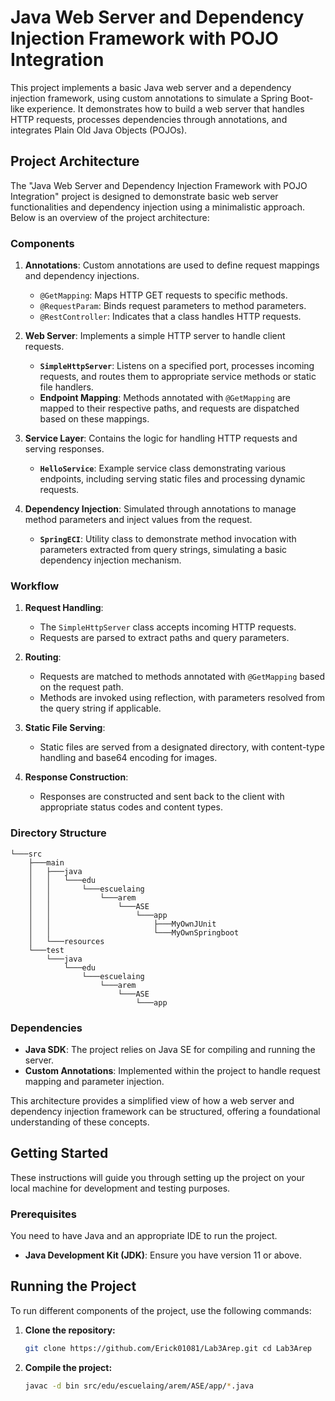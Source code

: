 # Java Web Server and Dependency Injection Framework with POJO Integration

This project implements a basic Java web server and a dependency injection framework, using custom annotations to simulate a Spring Boot-like experience. It demonstrates how to build a web server that handles HTTP requests, processes dependencies through annotations, and integrates Plain Old Java Objects (POJOs).

## Project Architecture

The "Java Web Server and Dependency Injection Framework with POJO Integration" project is designed to demonstrate basic web server functionalities and dependency injection using a minimalistic approach. Below is an overview of the project architecture:

### Components

1. **Annotations**: Custom annotations are used to define request mappings and dependency injections.
   - `@GetMapping`: Maps HTTP GET requests to specific methods.
   - `@RequestParam`: Binds request parameters to method parameters.
   - `@RestController`: Indicates that a class handles HTTP requests.

2. **Web Server**: Implements a simple HTTP server to handle client requests.
   - **`SimpleHttpServer`**: Listens on a specified port, processes incoming requests, and routes them to appropriate service methods or static file handlers.
   - **Endpoint Mapping**: Methods annotated with `@GetMapping` are mapped to their respective paths, and requests are dispatched based on these mappings.

3. **Service Layer**: Contains the logic for handling HTTP requests and serving responses.
   - **`HelloService`**: Example service class demonstrating various endpoints, including serving static files and processing dynamic requests.

4. **Dependency Injection**: Simulated through annotations to manage method parameters and inject values from the request.
   - **`SpringECI`**: Utility class to demonstrate method invocation with parameters extracted from query strings, simulating a basic dependency injection mechanism.

### Workflow

1. **Request Handling**:
   - The `SimpleHttpServer` class accepts incoming HTTP requests.
   - Requests are parsed to extract paths and query parameters.

2. **Routing**:
   - Requests are matched to methods annotated with `@GetMapping` based on the request path.
   - Methods are invoked using reflection, with parameters resolved from the query string if applicable.

3. **Static File Serving**:
   - Static files are served from a designated directory, with content-type handling and base64 encoding for images.

4. **Response Construction**:
   - Responses are constructed and sent back to the client with appropriate status codes and content types.

### Directory Structure

```
└───src
    ├───main
    │   ├───java
    │   │   └───edu
    │   │       └───escuelaing
    │   │           └───arem
    │   │               └───ASE
    │   │                   └───app
    │   │                       ├───MyOwnJUnit
    │   │                       └───MyOwnSpringboot
    │   └───resources
    └───test
        └───java
            └───edu
                └───escuelaing
                    └───arem
                        └───ASE
                            └───app
```


### Dependencies

- **Java SDK**: The project relies on Java SE for compiling and running the server.
- **Custom Annotations**: Implemented within the project to handle request mapping and parameter injection.

This architecture provides a simplified view of how a web server and dependency injection framework can be structured, offering a foundational understanding of these concepts.


## Getting Started

These instructions will guide you through setting up the project on your local machine for development and testing purposes.

### Prerequisites

You need to have Java and an appropriate IDE to run the project.

- **Java Development Kit (JDK)**: Ensure you have version 11 or above.

## Running the Project

To run different components of the project, use the following commands:

1. **Clone the repository:**
   ``` bash
   git clone https://github.com/Erick01081/Lab3Arep.git cd Lab3Arep
   ```
2. **Compile the project:**
   ``` bash
   javac -d bin src/edu/escuelaing/arem/ASE/app/*.java
   ```


